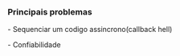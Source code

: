 ### Principais problemas
<div class="section-left-align">
<p>- Sequenciar um codigo assincrono(callback hell)</p>

<p>- Confiabilidade</p>
</div>
